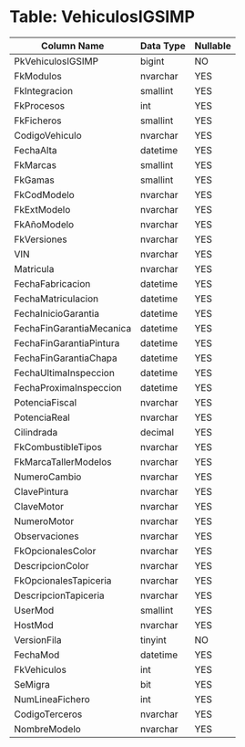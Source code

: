 # Table: VehiculosIGSIMP

| Column Name | Data Type | Nullable |
|-------------|-----------|----------|
| PkVehiculosIGSIMP | bigint | NO |
| FkModulos | nvarchar | YES |
| FkIntegracion | smallint | YES |
| FkProcesos | int | YES |
| FkFicheros | smallint | YES |
| CodigoVehiculo | nvarchar | YES |
| FechaAlta | datetime | YES |
| FkMarcas | smallint | YES |
| FkGamas | smallint | YES |
| FkCodModelo | nvarchar | YES |
| FkExtModelo | nvarchar | YES |
| FkAñoModelo | nvarchar | YES |
| FkVersiones | nvarchar | YES |
| VIN | nvarchar | YES |
| Matricula | nvarchar | YES |
| FechaFabricacion | datetime | YES |
| FechaMatriculacion | datetime | YES |
| FechaInicioGarantia | datetime | YES |
| FechaFinGarantiaMecanica | datetime | YES |
| FechaFinGarantiaPintura | datetime | YES |
| FechaFinGarantiaChapa | datetime | YES |
| FechaUltimaInspeccion | datetime | YES |
| FechaProximaInspeccion | datetime | YES |
| PotenciaFiscal | nvarchar | YES |
| PotenciaReal | nvarchar | YES |
| Cilindrada | decimal | YES |
| FkCombustibleTipos | nvarchar | YES |
| FkMarcaTallerModelos | nvarchar | YES |
| NumeroCambio | nvarchar | YES |
| ClavePintura | nvarchar | YES |
| ClaveMotor | nvarchar | YES |
| NumeroMotor | nvarchar | YES |
| Observaciones | nvarchar | YES |
| FkOpcionalesColor | nvarchar | YES |
| DescripcionColor | nvarchar | YES |
| FkOpcionalesTapiceria | nvarchar | YES |
| DescripcionTapiceria | nvarchar | YES |
| UserMod | smallint | YES |
| HostMod | nvarchar | YES |
| VersionFila | tinyint | NO |
| FechaMod | datetime | YES |
| FkVehiculos | int | YES |
| SeMigra | bit | YES |
| NumLineaFichero | int | YES |
| CodigoTerceros | nvarchar | YES |
| NombreModelo | nvarchar | YES |
